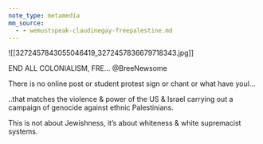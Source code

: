 ```yaml
---
note_type: metamedia
mm_source:
  - - wemustspeak-claudinegay-freepalestine.md
---
```


![[3272457843055046419_3272457836679718343.jpg]]

END ALL COLONIALISM, FRE...
@BreeNewsome

There is no online post or student
protest sign or chant or what have
youl...

..that matches the violence & power of
the US & Israel carrying out a
campaign of genocide against ethnic
Palestinians.

This is not about Jewishness, it’s
about whiteness & white supremacist
systems.

